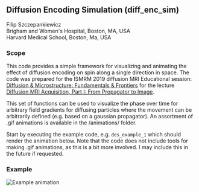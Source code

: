 ## Diffusion Encoding Simulation (diff_enc_sim)

Filip Szczepankiewicz  
Brigham and Women's Hospital, Boston, MA, USA  
Harvard Medical School, Boston, Ma, USA  

### Scope
This code provides a simple framework for visualizing and animating the effect of diffusion encoding on spin along a single direction in space. The code was prepared for the ISMRM 2019 diffusion MRI Educational session: [Diffusion & Microstructure: Fundamentals & Frontiers](https://www.ismrm.org/19/program_files/WE05.htm) for the lecture [Diffusion MRI Acquisition, Part I: From Propagator to Image](https://cds.ismrm.org/protected/19MPresentations/abstracts/E8118.html).

This set of functions can be used to visualize the phase over time for arbitrary field gradients for diffusing particles where the movement can be arbitrarily defined (e.g. based on a gaussian propagator). An assortment of .gif animations is available in the /animations/ folder.

Start by executing the example code, e.g. `des_example_1` which should render the animation below. Note that the code does not include tools for making .gif animations, as this is a bit more involved. I may include this in the future if requested.

### Example
![Example animation](animations/walkon_1.gif)